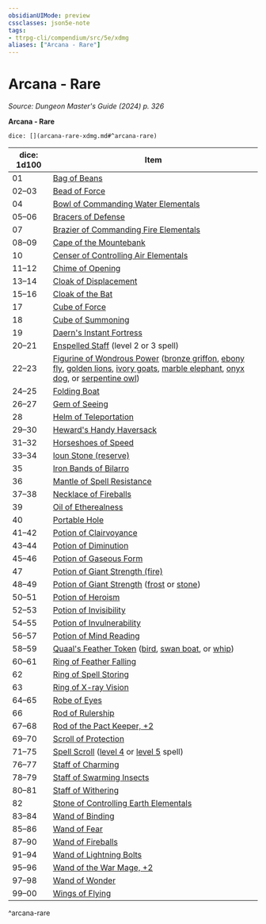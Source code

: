 ```yaml
---
obsidianUIMode: preview
cssclasses: json5e-note
tags:
- ttrpg-cli/compendium/src/5e/xdmg
aliases: ["Arcana - Rare"]
---
```

# Arcana - Rare
*Source: Dungeon Master's Guide (2024) p. 326* 

**Arcana - Rare**

`dice: [](arcana-rare-xdmg.md#^arcana-rare)`

| dice: 1d100 | Item |
|-------------|------|
| 01 | [Bag of Beans](Mechanics/items/bag-of-beans-xdmg.md) |
| 02–03 | [Bead of Force](Mechanics/items/bead-of-force-xdmg.md) |
| 04 | [Bowl of Commanding Water Elementals](Mechanics/items/bowl-of-commanding-water-elementals-xdmg.md) |
| 05–06 | [Bracers of Defense](Mechanics/items/bracers-of-defense-xdmg.md) |
| 07 | [Brazier of Commanding Fire Elementals](Mechanics/items/brazier-of-commanding-fire-elementals-xdmg.md) |
| 08–09 | [Cape of the Mountebank](Mechanics/items/cape-of-the-mountebank-xdmg.md) |
| 10 | [Censer of Controlling Air Elementals](Mechanics/items/censer-of-controlling-air-elementals-xdmg.md) |
| 11–12 | [Chime of Opening](Mechanics/items/chime-of-opening-xdmg.md) |
| 13–14 | [Cloak of Displacement](Mechanics/items/cloak-of-displacement-xdmg.md) |
| 15–16 | [Cloak of the Bat](Mechanics/items/cloak-of-the-bat-xdmg.md) |
| 17 | [Cube of Force](Mechanics/items/cube-of-force-xdmg.md) |
| 18 | [Cube of Summoning](Mechanics/items/cube-of-summoning-xdmg.md) |
| 19 | [Daern's Instant Fortress](Mechanics/items/daerns-instant-fortress-xdmg.md) |
| 20–21 | [Enspelled Staff](Mechanics/items/enspelled-staff-xdmg.md) (level 2 or 3 spell) |
| 22–23 | [Figurine of Wondrous Power](Mechanics/items/figurine-of-wondrous-power-xdmg.md) ([bronze griffon](Mechanics/items/figurine-of-wondrous-power-bronze-griffon-xdmg.md), [ebony fly](Mechanics/items/figurine-of-wondrous-power-ebony-fly-xdmg.md), [golden lions](Mechanics/items/figurine-of-wondrous-power-golden-lions-xdmg.md), [ivory goats](Mechanics/items/figurine-of-wondrous-power-ivory-goats-xdmg.md), [marble elephant](Mechanics/items/figurine-of-wondrous-power-marble-elephant-xdmg.md), [onyx dog](Mechanics/items/figurine-of-wondrous-power-onyx-dog-xdmg.md), or [serpentine owl](Mechanics/items/figurine-of-wondrous-power-serpentine-owl-xdmg.md)) |
| 24–25 | [Folding Boat](Mechanics/items/folding-boat-xdmg.md) |
| 26–27 | [Gem of Seeing](Mechanics/items/gem-of-seeing-xdmg.md) |
| 28 | [Helm of Teleportation](Mechanics/items/helm-of-teleportation-xdmg.md) |
| 29–30 | [Heward's Handy Haversack](Mechanics/items/hewards-handy-haversack-xdmg.md) |
| 31–32 | [Horseshoes of Speed](Mechanics/items/horseshoes-of-speed-xdmg.md) |
| 33–34 | [Ioun Stone (reserve)](Mechanics/items/ioun-stone-reserve-xdmg.md) |
| 35 | [Iron Bands of Bilarro](Mechanics/items/iron-bands-of-bilarro-xdmg.md) |
| 36 | [Mantle of Spell Resistance](Mechanics/items/mantle-of-spell-resistance-xdmg.md) |
| 37–38 | [Necklace of Fireballs](Mechanics/items/necklace-of-fireballs-xdmg.md) |
| 39 | [Oil of Etherealness](Mechanics/items/oil-of-etherealness-xdmg.md) |
| 40 | [Portable Hole](Mechanics/items/portable-hole-xdmg.md) |
| 41–42 | [Potion of Clairvoyance](Mechanics/items/potion-of-clairvoyance-xdmg.md) |
| 43–44 | [Potion of Diminution](Mechanics/items/potion-of-diminution-xdmg.md) |
| 45–46 | [Potion of Gaseous Form](Mechanics/items/potion-of-gaseous-form-xdmg.md) |
| 47 | [Potion of Giant Strength (fire)](Mechanics/items/potion-of-fire-giant-strength-xdmg.md) |
| 48–49 | [Potion of Giant Strength](Mechanics/items/potion-of-giant-strength-xdmg.md) ([frost](Mechanics/items/potion-of-frost-giant-strength-xdmg.md) or [stone](Mechanics/items/potion-of-stone-giant-strength-xdmg.md)) |
| 50–51 | [Potion of Heroism](Mechanics/items/potion-of-heroism-xdmg.md) |
| 52–53 | [Potion of Invisibility](Mechanics/items/potion-of-invisibility-xdmg.md) |
| 54–55 | [Potion of Invulnerability](Mechanics/items/potion-of-invulnerability-xdmg.md) |
| 56–57 | [Potion of Mind Reading](Mechanics/items/potion-of-mind-reading-xdmg.md) |
| 58–59 | [Quaal's Feather Token](Mechanics/items/quaals-feather-token-xdmg.md) ([bird](Mechanics/items/quaals-feather-token-bird-xdmg.md), [swan boat](Mechanics/items/quaals-feather-token-swan-boat-xdmg.md), or [whip](Mechanics/items/quaals-feather-token-whip-xdmg.md)) |
| 60–61 | [Ring of Feather Falling](Mechanics/items/ring-of-feather-falling-xdmg.md) |
| 62 | [Ring of Spell Storing](Mechanics/items/ring-of-spell-storing-xdmg.md) |
| 63 | [Ring of X-ray Vision](Mechanics/items/ring-of-x-ray-vision-xdmg.md) |
| 64–65 | [Robe of Eyes](Mechanics/items/robe-of-eyes-xdmg.md) |
| 66 | [Rod of Rulership](Mechanics/items/rod-of-rulership-xdmg.md) |
| 67–68 | [Rod of the Pact Keeper, +2](Mechanics/items/2-rod-of-the-pact-keeper-xdmg.md) |
| 69–70 | [Scroll of Protection](Mechanics/items/scroll-of-protection-xdmg.md) |
| 71–75 | [Spell Scroll](Mechanics/items/spell-scroll-xdmg.md) ([level 4](Mechanics/items/spell-scroll-level-4-xdmg.md) or [level 5](Mechanics/items/spell-scroll-level-5-xdmg.md) spell) |
| 76–77 | [Staff of Charming](Mechanics/items/staff-of-charming-xdmg.md) |
| 78–79 | [Staff of Swarming Insects](Mechanics/items/staff-of-swarming-insects-xdmg.md) |
| 80–81 | [Staff of Withering](Mechanics/items/staff-of-withering-xdmg.md) |
| 82 | [Stone of Controlling Earth Elementals](Mechanics/items/stone-of-controlling-earth-elementals-xdmg.md) |
| 83–84 | [Wand of Binding](Mechanics/items/wand-of-binding-xdmg.md) |
| 85–86 | [Wand of Fear](Mechanics/items/wand-of-fear-xdmg.md) |
| 87–90 | [Wand of Fireballs](Mechanics/items/wand-of-fireballs-xdmg.md) |
| 91–94 | [Wand of Lightning Bolts](Mechanics/items/wand-of-lightning-bolts-xdmg.md) |
| 95–96 | [Wand of the War Mage, +2](Mechanics/items/2-wand-of-the-war-mage-xdmg.md) |
| 97–98 | [Wand of Wonder](Mechanics/items/wand-of-wonder-xdmg.md) |
| 99–00 | [Wings of Flying](Mechanics/items/wings-of-flying-xdmg.md) |
^arcana-rare